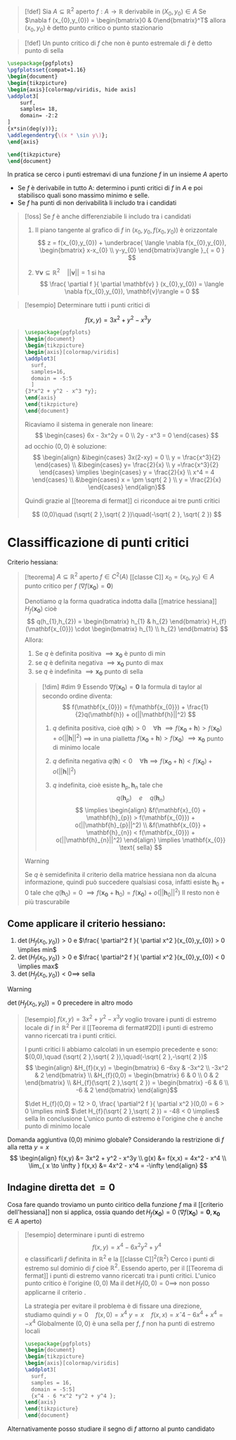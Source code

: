 >[!def]
>Sia $A \subseteq \mathbb{R}^2$ aperto
>$f : A \to \mathbb{R}$ derivabile in $(X_{0},y_{0}) \in A$
>Se $\nabla f (x_{0},y_{0}) = \begin{bmatrix}0 & 0\end{bmatrix}^T$ allora $(x_{0},y_{0})$ è detto punto critico o punto stazionario

>[!def]
>Un punto critico di $f$ che non è punto estremale di $f$ è detto punto di sella


```tikz
\usepackage{pgfplots}
\pgfplotsset{compat=1.16}
\begin{document}
\begin{tikzpicture}
\begin{axis}[colormap/viridis, hide axis]
\addplot3[
	surf,
	samples= 18,
	domain= -2:2
]
{x*sin(deg(y))};
\addlegendentry{\(x * \sin y\)};
\end{axis}

\end{tikzpicture}
\end{document}
```

In pratica se cerco i punti estremavi di una funzione $f$ in un insieme $A$ aperto
- Se $f$ è derivabile in tutto A: determino i punti critici di $f$ in $A$ e poi stabilisco quali sono massimo minimo e selle.
- Se $f$ ha punti di non derivabilità li includo tra i candidati

>[!oss]
> Se $f$ è anche differenziabile li includo tra i candidati
> 1. Il piano tangente al grafico di $f$ in $(x_{0},y_{0},f(x_{0},y_{0}))$ è orizzontale
> 	$$ z = f(x_{0},y_{0}) + \underbrace{ \langle \nabla f(x_{0},y_{0}), \begin{bmatrix}
>x-x_{0} \\
y-y_{0}
\end{bmatrix}\rangle }_{ = 0 } $$
>
>2. $\forall \mathbf{v} \subseteq \mathbb{R}^2\quad ||\mathbf{v}|| = 1$ si ha 
> $$ \frac{ \partial f }{ \partial \mathbf{v} } (x_{0},y_{0}) = \langle \nabla f(x_{0},y_{0}), \mathbf{v}\rangle = 0 $$


>[!esempio]
>Determinare tutti i punti critici di
>
$$ f(x,y) = 3x^2 + y^2 - x^3y $$
>
>
>```tikz
>\usepackage{pgfplots}
>\begin{document}
>\begin{tikzpicture}
>\begin{axis}[colormap/viridis]
>\addplot3[
>	surf,
>	samples=16,
>	domain = -5:5
>	]
>{3*x^2 + y^2 - x^3 *y};
>\end{axis}
>\end{tikzpicture}
>\end{document}
>```
>
>Ricaviamo il sistema in generale non lineare:
>$$ 
>\begin{cases}
>6x - 3x^2y = 0 \\
>2y - x^3 = 0
>\end{cases}
>$$
>ad occhio $(0,0)$ è soluzione:
>$$ \begin{align}
>&\begin{cases}
>3x(2-xy) = 0 \\
>y = \frac{x^3}{2}
>\end{cases} \\
>&\begin{cases}
>y= \frac{2}{x} \\
>y =\frac{x^3}{2} 
>\end{cases} \implies \begin{cases}
>y = \frac{2}{x} \\
>x^4 = 4
>\end{cases} \\
>&\begin{cases}
>x = \pm \sqrt{ 2 } \\
>y = \frac{2}{x}
>\end{cases}
>\end{align}$$
>
>Quindi grazie al [[teorema di fermat]] ci riconduce ai tre punti critici
>
>
> $$ (0,0)\quad (\sqrt{ 2 },\sqrt{ 2 })\quad(-\sqrt{ 2 }, \sqrt{ 2 }) $$


# Classifficazione di punti critici
Criterio hessiana:
>[!teorema]
>$A \subseteq \mathbb{R}^2$ aperto
>$f \in C^2(A)$ [[classe C]]
>$x_{0} = (x_{0},y_{0}) \in A$ punto critico per $f$ ($\nabla f(\mathbf{x_{0}}) = \mathbf{0}$)
>
>Denotiamo $q$ la forma quadratica indotta dalla [[matrice hessiana]] $H_{f}(\mathbf{x_{0}})$ cioè
>$$ q(h_{1},h_{2}) = \begin{bmatrix}
> h_{1} & h_{2}
\end{bmatrix} H_{f}(\mathbf{x_{0}}) \cdot \begin{bmatrix}
h_{1} \\
h_{2}
\end{bmatrix} $$
Allora:
>1. Se $q$ è definita positiva $\implies \mathbf{x_{0}}$  è punto di min
>2. se $q$ è definita negativa $\implies \mathbf{x_{0}}$ punto di max
>3. se $q$ è indefinita $\implies \mathbf{x_{0}}$ punto di sella
>
>>[!dim] #dim 9
>>Essendo $\nabla f (\mathbf{x_{0}}) = \mathbf{0}$ la formula di taylor al secondo ordine diventa:
>> $$ f(\mathbf{x_{0}}) = f(\mathbf{x_{0}}) + \frac{1}{2}q(\mathbf{h}) + o(||\mathbf{h}||^2) $$
>> 1. $q$ definita positiva, cioè $q(\mathbf{h}) > 0\quad \forall \mathbf{h}$
>> 	$\implies f(\mathbf{x_{0}} + \mathbf{h}) > f(\mathbf{x_{0}}) + o (||\mathbf{h}||^2)$
>> 	$\implies$ in una pialletta $f(\mathbf{x_{0}}+\mathbf{h}) > f(\mathbf{x_{0}})$
>> 	$\implies \mathbf{x_{0}}$ punto di minimo locale
>>
>>2. $q$ definita negativa $q(\mathbf{h}) < 0\quad\forall \mathbf{h} \implies f(\mathbf{x_{0}}+\mathbf{h}) < f(\mathbf{x_{0}}) + o(||\mathbf{h}||^2)$
>>3. $q$ indefinita, cioè esiste $\mathbf{h}_{p}, \mathbf{h}_{n}$ tale che
>> $$ q(\mathbf{h}_{p}) \quad e \quad q(\mathbf{h}_{n}) $$
>> $$ \implies \begin{align}
>>&f(\mathbf{x}_{0} + \mathbf{h}_{p}) > f(\mathbf{x_{0}}) + o(||\mathbf{h}_{p}||^2) \\
>>&f(\mathbf{x_{0}} + \mathbf{h}_{n}) < f(\mathbf{x_{0}}) + o(||\mathbf{h}_{n}||^2)
>>\end{align}
>>\implies \mathbf{x_{0}} \text{ sella} $$
>
>>[!warning]
>>Se $q$ è semidefinita il criterio della matrice hessiana non da alcuna informazione, quindi può succedere qualsiasi cosa, infatti esiste $\mathbf{h}_{0} + 0$ tale che $q(\mathbf{h}_{0}) = 0$
>>$\implies f(\mathbf{x_{0}}+\mathbf{h}_{0}) = f(\mathbf{x_{0}})+o(||\mathbf{h}_{0}||^2)$
>>Il resto non è più trascurabile

## Come applicare il criterio hessiano:
1. $\det(H_{f} (x_{0},y_{0})) > 0$ e $\frac{ \partial^2 f }{ \partial x^2 }(x_{0},y_{0}) > 0 \implies min$
2. $\det(H_{f}(x_{0},y_{0})) > 0$ e $\frac{ \partial^2 f }{ \partial x^2 }(x_{0},y_{0}) < 0 \implies max$
3. $\det(H_{f}(x_{0},y_{0})) < 0 \implies$ sella
>[!warning]
>$\det(H_{f}(x_{0},y_{0})) = 0$ precedere in altro modo


>[!esempio]
>$f(x,y) = 3x^2 + y^2 - x^3y$
>voglio trovare i punti di estremo locale di $f$ in $\mathbb{R}^2$
>Per il [[Teorema di fermat#2D]] i punti di estremo vanno ricercati tra i punti critici.
>
> I punti critici li abbiamo calcolati in un esempio precedente e sono:
> $(0,0),\quad (\sqrt{ 2 },\sqrt{ 2 }),\quad(-\sqrt{ 2 },-\sqrt{ 2 })$
> $$ \begin{align}
>&H_{f}(x,y) = \begin{bmatrix}
> 6 -6xy & -3x^2 \\
>-3x^2 & 2
>\end{bmatrix}  \\
>&H_{f}(0,0) = \begin{bmatrix}
>6 & 0 \\
0 & 2
\end{bmatrix} \\
>&H_{f}(\sqrt{ 2 },\sqrt{ 2 }) = 
\begin{bmatrix}
> -6 & 6 \\
-6 & 2
\end{bmatrix}
>\end{align}$$
>
>$\det H_{f}(0,0) = 12 > 0, \frac{ \partial^2 f }{ \partial x^2 }(0,0) = 6 > 0 \implies min$
>$\det H_{f}(\sqrt{ 2 },\sqrt{ 2 }) = -48 < 0 \implies$ sella
In conclusione L'unico punto di estremo è l'origine che è anche punto di minimo locale

Domanda aggiuntiva (0,0) minimo globale?
Considerando la restrizione di $f$ alla retta $y = x$
$$ \begin{align}
f(x,y) &= 3x^2 + y^2 - x^3y \\
g(x) &= f(x,x) = 4x^2 - x^4 \\
\lim_{ x \to \infty } f(x,x) &= 4x^2 - x^4 = -\infty
\end{align} $$


## Indagine diretta $\det = 0$

Cosa fare quando troviamo un punto ciritico della funzione $f$ ma il [[criterio dell'hessiana]] non si applica, ossia quando $\det H_{f}(\mathbf{x_{0}}) = 0$
($\nabla f (\mathbf{x_{0}}) = \mathbf{0}, \mathbf{x_{0}} \in A$ aperto)

>[!esempio]
>determinare i punti di estremo
>$$ f(x,y) = x^4 - 6 x^2 y^2 + y^4 $$
>e classificarli
>$f$ definita in $\mathbb{R}^2$ e la [[classe C]]$^2(\mathbb{R}^2)$
>Cerco i punti di estremo sul dominio di $f$ cioè $\mathbb{R}^2$. Essendo aperto, per il [[Teorema di fermat]] i punti di estremo vanno ricercati tra i punti critici.
>L'unico punto critico è l'origine $(0,0)$
>Ma il $\det H_{f}(0,0) = 0 \implies$ non posso applicarne il criterio .
>
>La strategia per evitare il problema è di fissare una direzione, studiamo quindi
>$y=0 \quad f(x,0) = x^4$
>$y = x\quad f(x,x) = xˆ4 - 6x^4 + x^4 = -x^4$
>Globalmente $(0,0)$ è una sella per $f$, $f$ non ha punti di estremo locali
>
>```tikz
>\usepackage{pgfplots}
>\begin{document}
>\begin{tikzpicture}
>\begin{axis}[colormap/viridis]
>\addplot3[
>	surf,
>	samples = 16,
>	domain = -5:5] 
>	{x^4 - 6 *x^2 *y^2 + y^4 };
>\end{axis}
>\end{tikzpicture}
>\end{document}
>```

Alternativamente posso studiare il segno di $f$ attorno al punto candidato


